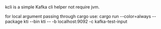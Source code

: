 kcli is a simple Kafka cli helper not require jvm.

for local argument passing through cargo use: cargo run --color=always --package kti --bin kti -- -b localhost:9092 -c kafka-test-input